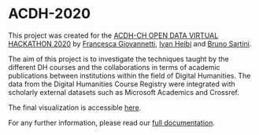
# ACDH-2020

This project was created for the [ACDH-CH OPEN DATA VIRTUAL HACKATHON 2020](https://www.oeaw.ac.at/acdh/detail/event/acdh-ch-open-data-virtual-hackathon-round-two) by [Francesca Giovannetti](https://www.unibo.it/sitoweb/francesc.giovannett6), [Ivan Heibi](https://www.unibo.it/sitoweb/ivan.heibi2) and [Bruno Sartini](https://www.unibo.it/sitoweb/bruno.sartini3).

The aim of this project is to investigate the techniques taught by the different DH courses and the collaborations in terms of academic publications between institutions within the field of Digital Humanities. The data from the Digital Humanities Course Registry were integrated with scholarly external datasets such as Microsoft Academics and Crossref.

The final visualization is accessible [here](https://br0ast.github.io/ACDH-2020/).

For any further information, please read our [full documentation](https://github.com/br0ast/ACDH-2020/blob/master/doc/documentation.md).


